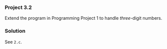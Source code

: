 ### Project 3.2
Extend the program in Programming Project 1 to handle *three*-digit numbers.

### Solution
See `2.c`.
